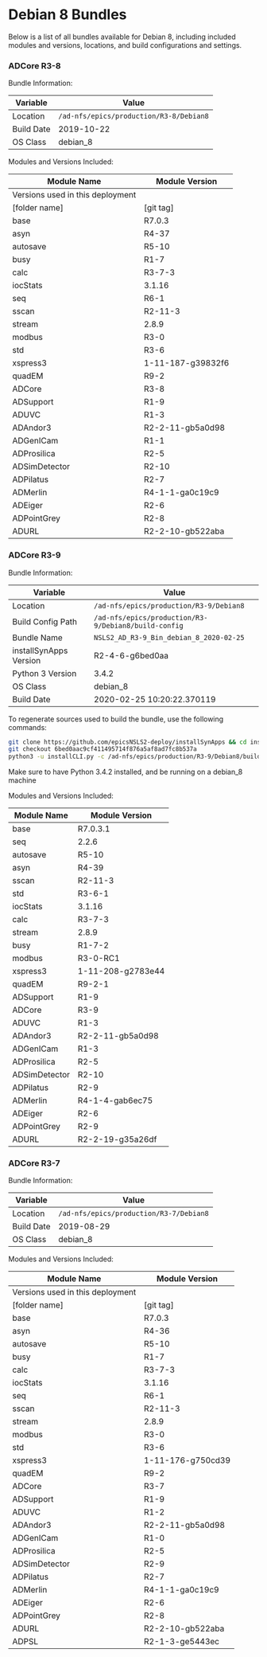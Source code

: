 # Debian 8 Bundles

Below is a list of all bundles available for Debian 8, including included modules and versions, locations, and build configurations and settings.

### ADCore R3-8

Bundle Information:

Variable|Value
------|--------
Location|`/ad-nfs/epics/production/R3-8/Debian8`
Build Date|2019-10-22
OS Class|debian_8

Modules and Versions Included:

Module Name|Module Version
-------|----------
Versions used in this deployment|
[folder name]|[git tag]
base|R7.0.3
asyn|R4-37
autosave|R5-10
busy|R1-7
calc|R3-7-3
iocStats|3.1.16
seq|R6-1
sscan|R2-11-3
stream|2.8.9
modbus|R3-0
std|R3-6
xspress3|1-11-187-g39832f6
quadEM|R9-2
ADCore|R3-8
ADSupport|R1-9
ADUVC|R1-3
ADAndor3|R2-2-11-gb5a0d98
ADGenICam|R1-1
ADProsilica|R2-5
ADSimDetector|R2-10
ADPilatus|R2-7
ADMerlin|R4-1-1-ga0c19c9
ADEiger|R2-6
ADPointGrey|R2-8
ADURL|R2-2-10-gb522aba


### ADCore R3-9

Bundle Information:

Variable|Value
------|--------
Location|`/ad-nfs/epics/production/R3-9/Debian8`
Build Config Path|`/ad-nfs/epics/production/R3-9/Debian8/build-config`
Bundle Name|`NSLS2_AD_R3-9_Bin_debian_8_2020-02-25`
installSynApps Version|R2-4-6-g6bed0aa
Python 3 Version|3.4.2
OS Class|debian_8
Build Date|2020-02-25 10:20:22.370119

To regenerate sources used to build the bundle, use the following commands:
```bash
git clone https://github.com/epicsNSLS2-deploy/installSynApps && cd installSynApps
git checkout 6bed0aac9cf411495714f876a5af8ad7fc8b537a
python3 -u installCLI.py -c /ad-nfs/epics/production/R3-9/Debian8/build-config -p
```
Make sure to have Python 3.4.2 installed, and be running on a debian_8 machine

Modules and Versions Included:

Module Name|Module Version
-------|----------
base|R7.0.3.1
seq|2.2.6
autosave|R5-10
asyn|R4-39
sscan|R2-11-3
std|R3-6-1
iocStats|3.1.16
calc|R3-7-3
stream|2.8.9
busy|R1-7-2
modbus|R3-0-RC1
xspress3|1-11-208-g2783e44
quadEM|R9-2-1
ADSupport|R1-9
ADCore|R3-9
ADUVC|R1-3
ADAndor3|R2-2-11-gb5a0d98
ADGenICam|R1-3
ADProsilica|R2-5
ADSimDetector|R2-10
ADPilatus|R2-9
ADMerlin|R4-1-4-gab6ec75
ADEiger|R2-6
ADPointGrey|R2-9
ADURL|R2-2-19-g35a26df


### ADCore R3-7

Bundle Information:

Variable|Value
------|--------
Location|`/ad-nfs/epics/production/R3-7/Debian8`
Build Date|2019-08-29
OS Class|debian_8

Modules and Versions Included:

Module Name|Module Version
-------|----------
Versions used in this deployment|
[folder name]|[git tag]
base|R7.0.3
asyn|R4-36
autosave|R5-10
busy|R1-7
calc|R3-7-3
iocStats|3.1.16
seq|R6-1
sscan|R2-11-3
stream|2.8.9
modbus|R3-0
std|R3-6
xspress3|1-11-176-g750cd39
quadEM|R9-2
ADCore|R3-7
ADSupport|R1-9
ADUVC|R1-2
ADAndor3|R2-2-11-gb5a0d98
ADGenICam|R1-0
ADProsilica|R2-5
ADSimDetector|R2-9
ADPilatus|R2-7
ADMerlin|R4-1-1-ga0c19c9
ADEiger|R2-6
ADPointGrey|R2-8
ADURL|R2-2-10-gb522aba
ADPSL|R2-1-3-ge5443ec








